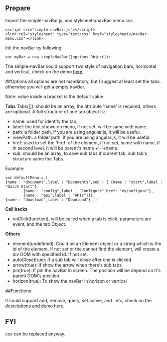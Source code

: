 ## Prepare

Import the simple-navBar.js, and stylsheets/navBar-menu.css

	<script src="simple-navBar.js"></script>
	<link rel="stylesheet" type="text/css" href="stylesheets/navBar-menu.css"></link>

Init the navBar by following:


	var myBar = new simpleNavBar([options Object]):


The simple-navBar could support two style of navigation bars, horizontal and vertical, check on the demo [here](http://sherryxueyingli.github.io/simple-navBar/);

##Options
all options are not mandatory, but I suggest at least set the tabs. otherwise you will get a empty navBar.

Note: value inside a bracket is the default value.

**Tabs**
Tabs([]): should be an array, the attribute 'name' is required, others are optional. 
	A full structure of one tab object is:
 * name: used for identify the tab;
 * label: the text shown on menu, if not set, will be same with name.
 * path: a folder path, if you are using angular.js, it will be useful.
 * viewPath: a folder path, if you are using angular.js, it will be useful.
 * href: used to set the 'href' of the element<a>, if not set, same with name, if in second level, it will be parent's name +'-'+name.
 * sub: should be an array, to save sub tabs if current tab, sub tab's structure same the Tabs.

Example: 

	var defaultMenu = [
	{name : "document",label : "Documents",sub : [ {name : "start",label : "Quick Start"}, 
			{name : "config",label : "Configure",href: "myconfigure"}, 
			{name : "api",label : "APIs"}]},
	{name : "download",label : "Download"} ];`

**Call backs**

* onClick(function), will be called when a tab is click, parameters are event, and the tab Object.


**Others**
* element(undefined): Could be an Element object or a string which is the id of the element. If not set or the cannot find the element, will create a div DOM with specified id. If not set.
* autoClose(true): if a sub tab will close after one is clicked. 
* arrow(true): If show the arrow when there's sub tabs.
* pin(true): If pin the navBar in screen. The position will be depend on it's parent DOM's position.
* horizon(true): To show the navBar in horizon or vertical

##Functions

It could support add, remove, query, set active, and ..etc, check on the descriptions and demo [here](http://sherryxueyingli.github.io/simple-navBar/);

## FYI
css can be replaced anyway.


